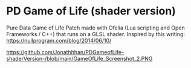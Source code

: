 # PD Game of Life (shader version)

Pure Data Game of Life Patch made with Ofelia (Lua scripting and Open Frameworks / C++) that runs on a GLSL shader.
Inspired by this writing: https://nullprogram.com/blog/2014/06/10/

https://github.com/Jonathhhan/PDGameofLife-shaderVersion-/blob/main/GameOfLife_Screenshot_2.PNG
